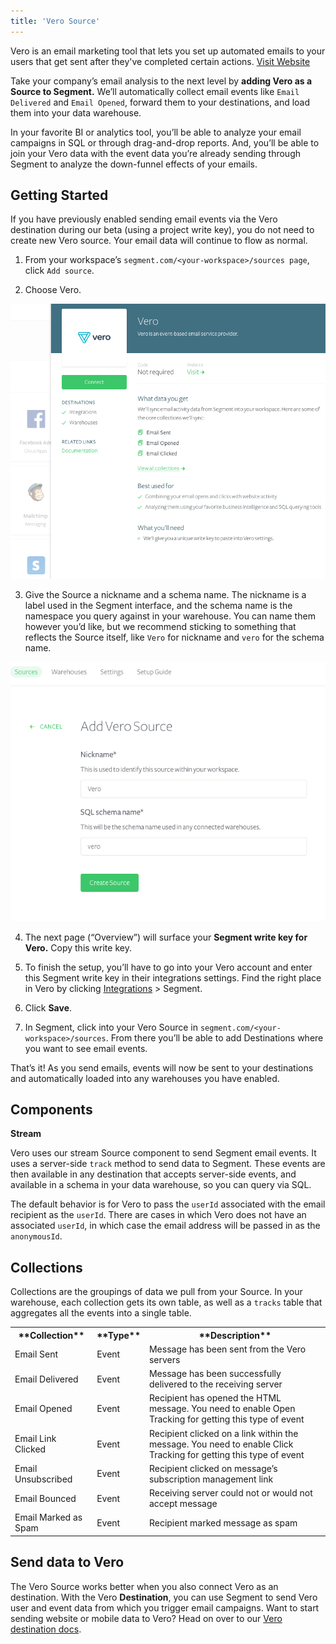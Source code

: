 ```yaml
---
title: 'Vero Source'
---
```

Vero is an email marketing tool that lets you set up automated emails to your users that get sent after they've completed certain actions. [Visit Website](http://getvero.com/?utm_source=segmentio&utm_medium=docs&utm_campaign=partners)

Take your company’s email analysis to the next level by **adding Vero as a Source to Segment.** We’ll automatically collect email events like `Email Delivered` and `Email Opened`, forward them to your destinations, and load them into your data warehouse. 

In your favorite BI or analytics tool, you’ll be able to analyze your email campaigns in SQL or through drag-and-drop reports. And, you’ll be able to join your Vero data with the event data you’re already sending through Segment to analyze the down-funnel effects of your emails. 

## Getting Started

If you have previously enabled sending email events via the Vero destination during our beta (using a project write key), you do not need to create new Vero source. Your email data will continue to flow as normal.

1. From your workspace’s `segment.com/<your-workspace>/sources page`, click `Add source`.

2. Choose Vero.

  ![](images/vero1.png)

3. Give the Source a nickname and a schema name. The nickname is a label used in the Segment interface, and the schema name is the namespace you query against in your warehouse. You can name them however you’d like, but we recommend sticking to something that reflects the Source itself, like `Vero` for nickname and `vero` for the schema name.

  ![](images/vero2.png)

4. The next page (“Overview”) will surface your **Segment write key for Vero.** Copy this write key. 

5. To finish the setup, you’ll have to go into your Vero account and enter this Segment write key in their integrations settings. Find the right place in Vero by clicking [Integrations](https://app.getvero.com/settings/integrations?integrations=all) > Segment.

6. Click **Save**.

7. In Segment, click into your Vero Source in `segment.com/<your-workspace>/sources`. From there you’ll be able to add Destinations where you want to see email events.

That’s it! As you send emails, events will now be sent to your destinations and automatically loaded into any warehouses you have enabled. 

## Components

**Stream**

Vero uses our stream Source component to send Segment email events. It uses a server-side `track` method to send data to Segment. These events are then available in any destination that accepts server-side events, and available in a schema in your data warehouse, so you can query via SQL. 

The default behavior is for Vero to pass the `userId` associated with the email recipient as the `userId`. There are cases in which Vero does not have an associated `userId`, in which case the email address will be passed in as the `anonymousId`. 

## Collections

Collections are the groupings of data we pull from your Source. In your warehouse, each collection gets its own table, as well as a `tracks` table that aggregates all the events into a single table. 

<table>
  <tr>
    <th>**Collection**</th>
    <th>**Type**</th>
    <th>**Description**</th>
  </tr>
  <tr>
    <td>Email Sent</td>
    <td>Event</td>
    <td>Message has been sent from the Vero servers</td>
  </tr>
  <tr>
    <td>Email Delivered</td>
    <td>Event</td>
    <td>Message has been successfully delivered to the receiving server</td>
  </tr>
  <tr>
    <td>Email Opened</td>
    <td>Event</td>
    <td>Recipient has opened the HTML message. You need to enable Open Tracking for getting this type of event</td>
  </tr>
    <tr>
    <td>Email Link Clicked</td>
    <td>Event</td>
    <td>Recipient clicked on a link within the message. You need to enable Click Tracking for getting this type of event</td>
  </tr>
    <tr>
    <td>Email Unsubscribed</td>
    <td>Event</td>
    <td>Recipient clicked on message’s subscription management link</td>
  </tr>
    <tr>
    <td>Email Bounced</td>
    <td>Event</td>
    <td>Receiving server could not or would not accept message</td>
  </tr>
    <tr>
    <td>Email Marked as Spam</td>
    <td>Event</td>
    <td>Recipient marked message as spam</td>
  </tr>
</table>

<!-- Example: To query the Email Delivered table, you’d write a query like this:

```sql
select *
from activecampaign.email_delivered
```
<span> </span>

<table>
</table> -->

## Send data to Vero

The Vero Source works better when you also connect Vero as an destination. With the Vero **Destination**, you can use Segment to send Vero user and event data from which you trigger email campaigns. Want to start sending website or mobile data to Vero? Head on over to our [Vero destination docs](/docs/integrations/vero/).
